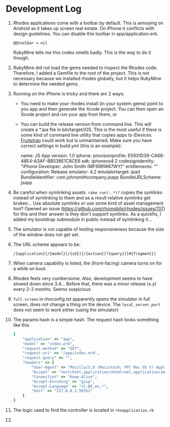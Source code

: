 Development Log
===============

1.  Rhodes applications come with a toolbar by default. This is annoying on Android as it takes up screen real estate. On
    iPhone it conflicts with design guidelines.
    You can disable this toolbar in app/application.erb.

        @@toolbar = nil

    RubyMine tells me this codes smells badly. This is the way to do it though.

2.  RubyMine did not load the gems needed to inspect the Rhodes code. Therefore, I added a Gemfile to the root of the
    project. This is not necessary because we installed rhodes globally, but it helps RubyMine to determine the needed
    gems.

3.  Running on the iPhone is tricky and there are 2 ways:
    - You need to make your rhodes install (in your system gems) point to you app and
      then generate the Xcode project. You can then open an Xcode project and run your app from there, or
    - You can build the release version from command line. This will create a *.ipa file in bin/target/iOS.
      This is the most useful if there is some kind of command line utility that copies apps to iDevices.
      [Fruitstrap](https://github.com/ghughes/fruitstrap) could work but is unmaintained.
      Make sure you have correct settings in build.yml (this is an example):

        name: JS App
        version: 1.0
        iphone:
          provisionprofile: E5931D39-CA68-48E4-A3AF-BB538E1C8CE6
          sdk: iphoneos4.2
          codesignidentity: "iPhone Developer: John Smith (MF99RW67WY)"
          entitlements: ""
          configuration: Release
          emulator: 4.2
          emulatortarget: ipad
          BundleIdentifier: com.johnsmithcompany.jsapp
          BundleURLScheme: jsapp

4.  Be careful when symlinking assets. ```rake run(:.*)?``` copies the symlinks instead of symlinking to them and as a
    result relative symlinks get broken... Use absolute symlinks or use some kind of asset management tool?
    Opened an issue (https://github.com/rhomobile/rhodes/issues/137) for this and their answer is they don't support
    symlinks. As a quickfix, I added my bootstrap submodule in public instead of symlinking it...

5.  The simulator is not capable of testing responsiveness because the size of the window does not get set.

6.  The URL scheme appears to be:

        /{application}[/{model}[/{id}]]/{action}[?{query}][#{fragment}]

7.  When camera capability is listed, the (front-facing) camera turns on for a while on boot.

8.  Rhodes feels very cumbersome. Also, development seems to have slowed down since 3.4... Before that, there
    was a minor release (x.y) every 2-3 months. Seems suspicious

9.  ```full-screen``` in rhoconfig.txt apparently opens the simulator in full screen, does not change a thing on the
    device. The ```local_server_port``` does not seem to work either (using the simulator)

10. The params hash is a simple hash. The request hash looks something like this

    ```ruby
    {
        "application" => "app",
        "model" => "index.erb",
        "request-method" => "GET",
        "request-uri" => "/app/index.erb",
        "request-query" => "",
        "headers" => {
            "User-Agent" => "Mozilla/5.0 (Macintosh; PPC Mac OS X) AppleWebKit/534.34 (KHTML, like Gecko) RhoSimulator Safari/534.34",
            "Accept" => "text/html,application/xhtml+xml,application/xml;q=0.9,*/*;q=0.8",
            "Connection" => "Keep-Alive",
            "Accept-Encoding" => "gzip",
            "Accept-Language" => "nl-BE,en,*",
            "Host" => "127.0.0.1:59351"
        }
    }
    ```

11. The logic used to find the controller is located in ```rhoapplication.rb```

12.